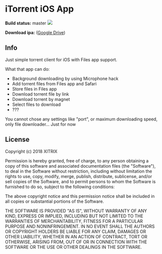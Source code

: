 # iTorrent iOS App

**Build status:** master ![](https://www.bitrise.io/app/fb04a8ae5980d0e0/status.svg?token=XwFNndLUAUGMJC1FgOKMFw&branch=master)

**Download ipa:** ([Google Drive](https://drive.google.com/open?id=1lCdjScAPKwgkWRdWrgx6qdFX2vsoX5Gt))

## Info

Just simple torrent client for iOS with Files app support.

What that app can do:
- Background downloading by using Microphone hack
- Add torrent files from Files app and Safari
- Store files in Files app
- Download torrent file by link
- Download torrent by magnet
- Select files to download
- ??? 

You cannot chose any settings like "port", or maximum downloading speed, only file downloader... Just for now

## License

Copyright (c) 2018 XITRIX

Permission is hereby granted, free of charge, to any person obtaining a copy
of this software and associated documentation files (the "Software"), to deal 
in the Software without restriction, including without limitation the rights 
to use, copy, modify, merge, publish, distribute, sublicense, and/or sell
copies of the Software, and to permit persons to whom the Software is
furnished to do so, subject to the following conditions:

The above copyright notice and this permission notice shall be included in all
copies or substantial portions of the Software.

THE SOFTWARE IS PROVIDED "AS IS", WITHOUT WARRANTY OF ANY KIND, EXPRESS OR
IMPLIED, INCLUDING BUT NOT LIMITED TO THE WARRANTIES OF MERCHANTABILITY,
FITNESS FOR A PARTICULAR PURPOSE AND NONINFRINGEMENT. IN NO EVENT SHALL THE
AUTHORS OR COPYRIGHT HOLDERS BE LIABLE FOR ANY CLAIM, DAMAGES OR OTHER 
LIABILITY, WHETHER IN AN ACTION OF CONTRACT, TORT OR OTHERWISE, ARISING FROM,
OUT OF OR IN CONNECTION WITH THE SOFTWARE OR THE USE OR OTHER DEALINGS IN THE
SOFTWARE.